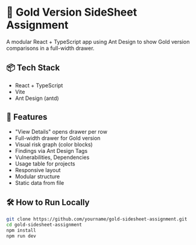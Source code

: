 # 🧩 Gold Version SideSheet Assignment

A modular React + TypeScript app using Ant Design to show Gold version comparisons in a full-width drawer.

## 📦 Tech Stack

- React + TypeScript
- Vite
- Ant Design (antd)

## 🎯 Features

- "View Details" opens drawer per row
- Full-width drawer for Gold version
- Visual risk graph (color blocks)
- Findings via Ant Design Tags
- Vulnerabilities, Dependencies
- Usage table for projects
- Responsive layout
- Modular structure
- Static data from file

## 🛠 How to Run Locally

```bash
git clone https://github.com/yourname/gold-sidesheet-assignment.git
cd gold-sidesheet-assignment
npm install
npm run dev
